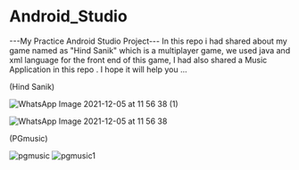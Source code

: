 # Android_Studio
---My Practice Android Studio Project---
In this repo i had shared about my game named as "Hind Sanik" which is a multiplayer game, we used java and xml language for the front end of this game, I had also shared a Music Application in this repo .
I hope it will help you ...

(Hind Sanik)

![WhatsApp Image 2021-12-05 at 11 56 38 (1)](https://user-images.githubusercontent.com/75659121/144736273-c0801087-c8f6-4f5d-93fb-a41d62bc0916.jpeg)

![WhatsApp Image 2021-12-05 at 11 56 38](https://user-images.githubusercontent.com/75659121/144736279-27f20591-877c-4c70-9253-459366e08118.jpeg)

(PGmusic)

![pgmusic](https://user-images.githubusercontent.com/75659121/144736395-4d7a33b9-d2b0-42f1-a9c0-e9616a5ea50f.jpeg)
![pgmusic1](https://user-images.githubusercontent.com/75659121/144736398-06b8f3d4-cc56-4dc3-8438-12fc58b8fd94.jpeg)
